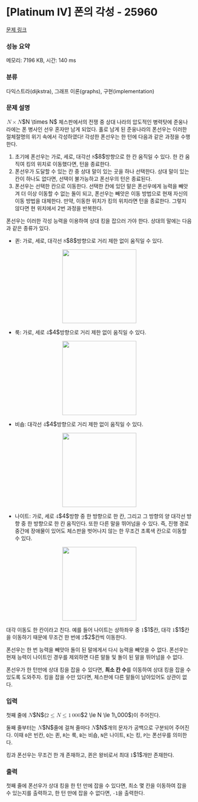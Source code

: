 # [Platinum IV] 폰의 각성 - 25960 

[문제 링크](https://www.acmicpc.net/problem/25960) 

### 성능 요약

메모리: 7196 KB, 시간: 140 ms

### 분류

다익스트라(dijkstra), 그래프 이론(graphs), 구현(implementation)

### 문제 설명

<p><mjx-container class="MathJax" jax="CHTML" style="font-size: 109%; position: relative;"> <mjx-math class="MJX-TEX" aria-hidden="true"><mjx-mi class="mjx-i"><mjx-c class="mjx-c1D441 TEX-I"></mjx-c></mjx-mi><mjx-mo class="mjx-n" space="3"><mjx-c class="mjx-cD7"></mjx-c></mjx-mo><mjx-mi class="mjx-i" space="3"><mjx-c class="mjx-c1D441 TEX-I"></mjx-c></mjx-mi></mjx-math><mjx-assistive-mml unselectable="on" display="inline"><math xmlns="http://www.w3.org/1998/Math/MathML"><mi>N</mi><mo>×</mo><mi>N</mi></math></mjx-assistive-mml><span aria-hidden="true" class="no-mathjax mjx-copytext">$N \times N$</span></mjx-container> 체스판에서의 전쟁 중 상대 나라의 압도적인 병력탓에 준웅나라에는 폰 병사인 선우 혼자만 남게 되었다. 홀로 남게 된 준웅나라의 폰선우는 이러한 절체절명의 위기 속에서 각성하였다! 각성한 폰선우는 한 턴에 다음과 같은 과정을 수행한다.</p>

<ol>
	<li>초기에 폰선우는 가로, 세로, 대각선 <mjx-container class="MathJax" jax="CHTML" style="font-size: 109%; position: relative;"><mjx-math class="MJX-TEX" aria-hidden="true"><mjx-mn class="mjx-n"><mjx-c class="mjx-c38"></mjx-c></mjx-mn></mjx-math><mjx-assistive-mml unselectable="on" display="inline"><math xmlns="http://www.w3.org/1998/Math/MathML"><mn>8</mn></math></mjx-assistive-mml><span aria-hidden="true" class="no-mathjax mjx-copytext">$8$</span></mjx-container>방향으로 한 칸 움직일 수 있다. 한 칸 움직여 킹의 위치로 이동했다면, 턴을 종료한다.</li>
	<li>폰선우가 도달할 수 있는 칸 중 상대 말이 있는 곳을 하나 선택한다. 상대 말이 있는 칸이 하나도 없다면, 선택이 불가능하고 폰선우의 턴은 종료된다.</li>
	<li>폰선우는 선택한 칸으로 이동한다. 선택한 칸에 있던 말은 폰선우에게 능력을 빼앗겨 더 이상 이동할 수 없는 돌이 되고, 폰선우는 빼앗은 이동 방법으로 현재 자신의 이동 방법을 대체한다. 만약, 이동한 위치가 킹의 위치라면 턴을 종료한다. 그렇지 않다면 현 위치에서 2번 과정을 반복한다.</li>
</ol>

<p>폰선우는 이러한 각성 능력을 이용하여 상대 킹을 잡으러 가야 한다. 상대의 말에는 다음과 같은 종류가 있다.</p>

<ul>
	<li>퀸: 가로, 세로, 대각선 <mjx-container class="MathJax" jax="CHTML" style="font-size: 109%; position: relative;"><mjx-math class="MJX-TEX" aria-hidden="true"><mjx-mn class="mjx-n"><mjx-c class="mjx-c38"></mjx-c></mjx-mn></mjx-math><mjx-assistive-mml unselectable="on" display="inline"><math xmlns="http://www.w3.org/1998/Math/MathML"><mn>8</mn></math></mjx-assistive-mml><span aria-hidden="true" class="no-mathjax mjx-copytext">$8$</span></mjx-container>방향으로 거리 제한 없이 움직일 수 있다.</li>
</ul>

<p style="text-align: center;"><img alt="" src="https://upload.acmicpc.net/b8ba226c-7975-48dd-9b6d-440c6c5f0ecf/-/preview/" style="width: 200px; height: 200px;"></p>

<ul>
	<li>룩: 가로, 세로 <mjx-container class="MathJax" jax="CHTML" style="font-size: 109%; position: relative;"><mjx-math class="MJX-TEX" aria-hidden="true"><mjx-mn class="mjx-n"><mjx-c class="mjx-c34"></mjx-c></mjx-mn></mjx-math><mjx-assistive-mml unselectable="on" display="inline"><math xmlns="http://www.w3.org/1998/Math/MathML"><mn>4</mn></math></mjx-assistive-mml><span aria-hidden="true" class="no-mathjax mjx-copytext">$4$</span></mjx-container>방향으로 거리 제한 없이 움직일 수 있다.</li>
</ul>

<p style="text-align: center;"><img alt="" src="https://upload.acmicpc.net/68cd8c2f-3a4b-46b0-8c67-97a28bd73b72/-/preview/" style="height: 201px; width: 200px;"></p>

<ul>
	<li>비숍: 대각선 <mjx-container class="MathJax" jax="CHTML" style="font-size: 109%; position: relative;"><mjx-math class="MJX-TEX" aria-hidden="true"><mjx-mn class="mjx-n"><mjx-c class="mjx-c34"></mjx-c></mjx-mn></mjx-math><mjx-assistive-mml unselectable="on" display="inline"><math xmlns="http://www.w3.org/1998/Math/MathML"><mn>4</mn></math></mjx-assistive-mml><span aria-hidden="true" class="no-mathjax mjx-copytext">$4$</span></mjx-container>방향으로 거리 제한 없이 움직일 수 있다.</li>
</ul>

<p style="text-align: center;"><img alt="" src="https://upload.acmicpc.net/61ef49d9-7dd2-480c-ae2a-2a91ae1ef5f7/-/preview/" style="height: 201px; width: 200px;"></p>

<ul>
	<li>나이트: 가로, 세로 <mjx-container class="MathJax" jax="CHTML" style="font-size: 109%; position: relative;"><mjx-math class="MJX-TEX" aria-hidden="true"><mjx-mn class="mjx-n"><mjx-c class="mjx-c34"></mjx-c></mjx-mn></mjx-math><mjx-assistive-mml unselectable="on" display="inline"><math xmlns="http://www.w3.org/1998/Math/MathML"><mn>4</mn></math></mjx-assistive-mml><span aria-hidden="true" class="no-mathjax mjx-copytext">$4$</span></mjx-container>방향 중 한 방향으로 한 칸, 그리고 그 방향의 양 대각선 방향 중 한 방향으로 한 칸 움직인다. 또한 다른 말을 뛰어넘을 수 있다. 즉, 진행 경로 중간에 장애물이 있어도 체스판을 벗어나지 않는 한 무조건 초록색 칸으로 이동할 수 있다.</li>
</ul>

<p style="text-align: center;"><img alt="" src="https://upload.acmicpc.net/760c0550-a5ab-4b01-b0e0-39043feb9719/-/preview/" style="height: 200px; width: 200px;"></p>

<p>대각 이동도 한 칸이라고 친다. 예를 들어 나이트는 상하좌우 중 <mjx-container class="MathJax" jax="CHTML" style="font-size: 109%; position: relative;"><mjx-math class="MJX-TEX" aria-hidden="true"><mjx-mn class="mjx-n"><mjx-c class="mjx-c31"></mjx-c></mjx-mn></mjx-math><mjx-assistive-mml unselectable="on" display="inline"><math xmlns="http://www.w3.org/1998/Math/MathML"><mn>1</mn></math></mjx-assistive-mml><span aria-hidden="true" class="no-mathjax mjx-copytext">$1$</span></mjx-container>칸, 대각 <mjx-container class="MathJax" jax="CHTML" style="font-size: 109%; position: relative;"><mjx-math class="MJX-TEX" aria-hidden="true"><mjx-mn class="mjx-n"><mjx-c class="mjx-c31"></mjx-c></mjx-mn></mjx-math><mjx-assistive-mml unselectable="on" display="inline"><math xmlns="http://www.w3.org/1998/Math/MathML"><mn>1</mn></math></mjx-assistive-mml><span aria-hidden="true" class="no-mathjax mjx-copytext">$1$</span></mjx-container>칸을 이동하기 때문에 무조건 한 번에 <mjx-container class="MathJax" jax="CHTML" style="font-size: 109%; position: relative;"><mjx-math class="MJX-TEX" aria-hidden="true"><mjx-mn class="mjx-n"><mjx-c class="mjx-c32"></mjx-c></mjx-mn></mjx-math><mjx-assistive-mml unselectable="on" display="inline"><math xmlns="http://www.w3.org/1998/Math/MathML"><mn>2</mn></math></mjx-assistive-mml><span aria-hidden="true" class="no-mathjax mjx-copytext">$2$</span></mjx-container>칸씩 이동한다.</p>

<p>폰선우는 한 번 능력을 빼앗아 돌이 된 말에게서 다시 능력을 빼앗을 수 없다. 폰선우는 현재 능력이 나이트인 경우를 제외하면 다른 말들 및 돌이 된 말을 뛰어넘을 수 없다.</p>

<p>폰선우가 한 턴만에 상대 킹을 잡을 수 있다면, <strong>최소 칸 수</strong>를 이동하여 상대 킹을 잡을 수 있도록 도와주자. 킹을 잡을 수만 있다면, 체스판에 다른 말들이 남아있어도 상관이 없다.</p>

### 입력 

 <p>첫째 줄에 <mjx-container class="MathJax" jax="CHTML" style="font-size: 109%; position: relative;"><mjx-math class="MJX-TEX" aria-hidden="true"><mjx-mi class="mjx-i"><mjx-c class="mjx-c1D441 TEX-I"></mjx-c></mjx-mi></mjx-math><mjx-assistive-mml unselectable="on" display="inline"><math xmlns="http://www.w3.org/1998/Math/MathML"><mi>N</mi></math></mjx-assistive-mml><span aria-hidden="true" class="no-mathjax mjx-copytext">$N$</span></mjx-container>(<mjx-container class="MathJax" jax="CHTML" style="font-size: 109%; position: relative;"><mjx-math class="MJX-TEX" aria-hidden="true"><mjx-mn class="mjx-n"><mjx-c class="mjx-c32"></mjx-c></mjx-mn><mjx-mo class="mjx-n" space="4"><mjx-c class="mjx-c2264"></mjx-c></mjx-mo><mjx-mi class="mjx-i" space="4"><mjx-c class="mjx-c1D441 TEX-I"></mjx-c></mjx-mi><mjx-mo class="mjx-n" space="4"><mjx-c class="mjx-c2264"></mjx-c></mjx-mo><mjx-mn class="mjx-n" space="4"><mjx-c class="mjx-c31"></mjx-c></mjx-mn><mjx-mstyle><mjx-mspace style="width: 0.167em;"></mjx-mspace></mjx-mstyle><mjx-mn class="mjx-n"><mjx-c class="mjx-c30"></mjx-c><mjx-c class="mjx-c30"></mjx-c><mjx-c class="mjx-c30"></mjx-c></mjx-mn></mjx-math><mjx-assistive-mml unselectable="on" display="inline"><math xmlns="http://www.w3.org/1998/Math/MathML"><mn>2</mn><mo>≤</mo><mi>N</mi><mo>≤</mo><mn>1</mn><mstyle scriptlevel="0"><mspace width="0.167em"></mspace></mstyle><mn>000</mn></math></mjx-assistive-mml><span aria-hidden="true" class="no-mathjax mjx-copytext">$2 \le N \le 1\,000$</span></mjx-container>)이 주어진다.</p>

<p>둘째 줄부터는 <mjx-container class="MathJax" jax="CHTML" style="font-size: 109%; position: relative;"><mjx-math class="MJX-TEX" aria-hidden="true"><mjx-mi class="mjx-i"><mjx-c class="mjx-c1D441 TEX-I"></mjx-c></mjx-mi></mjx-math><mjx-assistive-mml unselectable="on" display="inline"><math xmlns="http://www.w3.org/1998/Math/MathML"><mi>N</mi></math></mjx-assistive-mml><span aria-hidden="true" class="no-mathjax mjx-copytext">$N$</span></mjx-container>줄에 걸쳐 줄마다 <mjx-container class="MathJax" jax="CHTML" style="font-size: 109%; position: relative;"><mjx-math class="MJX-TEX" aria-hidden="true"><mjx-mi class="mjx-i"><mjx-c class="mjx-c1D441 TEX-I"></mjx-c></mjx-mi></mjx-math><mjx-assistive-mml unselectable="on" display="inline"><math xmlns="http://www.w3.org/1998/Math/MathML"><mi>N</mi></math></mjx-assistive-mml><span aria-hidden="true" class="no-mathjax mjx-copytext">$N$</span></mjx-container>개의 문자가 공백으로 구분되어 주어진다. 이때 <code>0</code>은 빈칸, <code>Q</code>는 퀸, <code>R</code>는 룩, <code>B</code>는 비숍, <code>N</code>은 나이트, <code>K</code>는 킹, <code>P</code>는 폰선우를 의미한다.</p>

<p>킹과 폰선우는 무조건 한 개 존재하고, 퀸은 왕비로서 최대 <mjx-container class="MathJax" jax="CHTML" style="font-size: 109%; position: relative;"><mjx-math class="MJX-TEX" aria-hidden="true"><mjx-mn class="mjx-n"><mjx-c class="mjx-c31"></mjx-c></mjx-mn></mjx-math><mjx-assistive-mml unselectable="on" display="inline"><math xmlns="http://www.w3.org/1998/Math/MathML"><mn>1</mn></math></mjx-assistive-mml><span aria-hidden="true" class="no-mathjax mjx-copytext">$1$</span></mjx-container>개만 존재한다.</p>

### 출력 

 <p>첫째 줄에 폰선우가 상대 킹을 한 턴 만에 잡을 수 있다면, 최소 몇 칸을 이동하여 잡을 수 있는지를 출력하고, 한 턴 만에 잡을 수 없다면, <code>-1</code>을 출력한다.</p>

